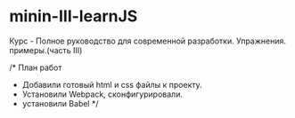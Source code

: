 # minin-III-learnJS
Курс - Полное руководство для современной разработки. Упражнения. примеры.(часть III)

/* План работ
 - Добавили готовый html и css файлы к проекту.
 - Установили Webpack, сконфигурировали.
 - установили Babel
*/